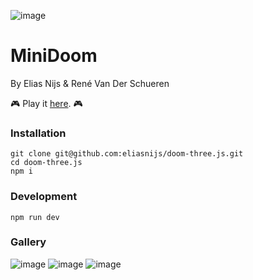 ![image](https://github.com/user-attachments/assets/d425c0be-ea2d-4c91-90fe-6640694e313e)


# MiniDoom
By Elias Nijs & René Van Der Schueren

🎮 Play it [here](https://eliasnijs.com/projects/minidoom/index.html). 🎮

### Installation
```
git clone git@github.com:eliasnijs/doom-three.js.git
cd doom-three.js
npm i
```

### Development
```
npm run dev
```

### Gallery
![image](https://github.com/user-attachments/assets/4fa9f028-b76c-499b-a743-5b84d97a6100)
![image](https://github.com/user-attachments/assets/2318dddf-58ee-4202-ad87-5d08a4e280be)
![image](https://github.com/user-attachments/assets/a3ff0628-26db-4920-9541-5e9ebf0446ef)



